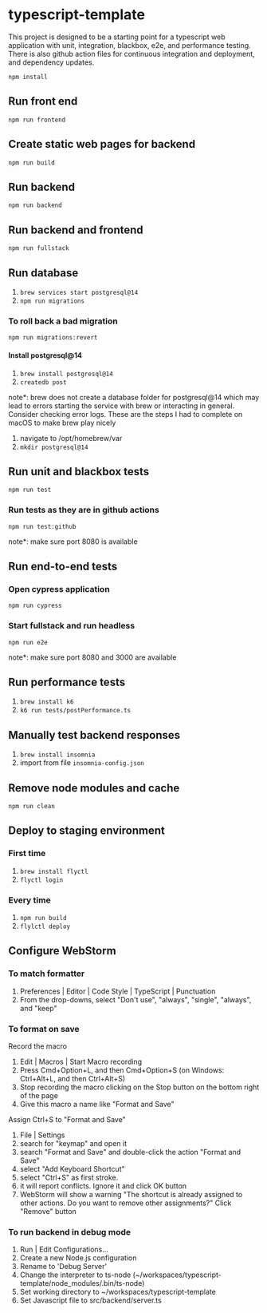 # typescript-template

This project is designed to be a starting point for a typescript web application with unit, integration, blackbox, e2e,
and performance testing. There is also github action files for continuous integration and deployment, and dependency
updates.

```npm install```

## Run front end

``` npm run frontend ```

## Create static web pages for backend

```npm run build```

## Run backend

```npm run backend```

## Run backend and frontend

```npm run fullstack```

## Run database

1. ```brew services start postgresql@14```
2. ```npm run migrations```

### To roll back a bad migration

```npm run migrations:revert```

#### Install postgresql@14

1. ```brew install postgresql@14```
2. ```createdb post```

note*:
brew does not create a database folder for postgresql@14
which may lead to errors starting the service with brew
or interacting in general. Consider checking error logs.
These are the steps I had to complete on macOS to make brew play nicely

1. navigate to /opt/homebrew/var
2. ``mkdir postgresql@14``

## Run unit and blackbox tests

```npm run test```

### Run tests as they are in github actions

```npm run test:github```

note*: make sure port 8080 is available

## Run end-to-end tests

### Open cypress application

```npm run cypress```

### Start fullstack and run headless

```npm run e2e```

note*: make sure port 8080 and 3000 are available

## Run performance tests

1. ```brew install k6```
2. ```k6 run tests/postPerformance.ts```

## Manually test backend responses

1. ```brew install insomnia```
2. import from file ```insomnia-config.json```

## Remove node modules and cache

```npm run clean```

## Deploy to staging environment

### First time

1. ```brew install flyctl```
2. ```flyctl login```

### Every time

1. ```npm run build```
2. ```flylctl deploy```

## Configure WebStorm

### To match formatter

1. Preferences | Editor | Code Style | TypeScript | Punctuation
2. From the drop-downs, select "Don't use", "always", "single", "always", and "keep"

### To format on save

Record the macro

1. Edit | Macros | Start Macro recording
2. Press Cmd+Option+L, and then Cmd+Option+S (on Windows: Ctrl+Alt+L, and then Ctrl+Alt+S)
3. Stop recording the macro clicking on the Stop button on the bottom right of the page
4. Give this macro a name like "Format and Save"

Assign Ctrl+S to "Format and Save"

1. File | Settings
2. search for "keymap" and open it
3. search "Format and Save" and double-click the action "Format and Save"
4. select "Add Keyboard Shortcut"
5. select "Ctrl+S" as first stroke.
6. it will report conflicts. Ignore it and click OK button
7. WebStorm will show a warning "The shortcut is already assigned to other actions. Do you want to remove other
   assignments?" Click "Remove" button

### To run backend in debug mode

1. Run | Edit Configurations...
2. Create a new Node.js configuration
3. Rename to 'Debug Server'
4. Change the interpreter to ts-node (~/workspaces/typescript-template/node_modules/.bin/ts-node)
5. Set working directory to ~/workspaces/typescript-template
6. Set Javascript file to src/backend/server.ts